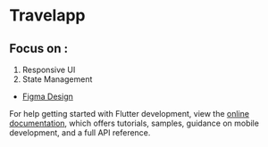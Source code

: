 # Travelapp

## Focus on :
 1. Responsive UI
 2. State Management

- [Figma Design]([https://docs.flutter.dev/](https://www.figma.com/file/h8wOQq5KNnNUpKGyhVaqgr/Travel-App-Design-(Community)?type=design&node-id=0-1&mode=design&t=nM1XEN7veGNazkTu-0))

For help getting started with Flutter development, view the
[online documentation](https://docs.flutter.dev/), which offers tutorials,
samples, guidance on mobile development, and a full API reference.
